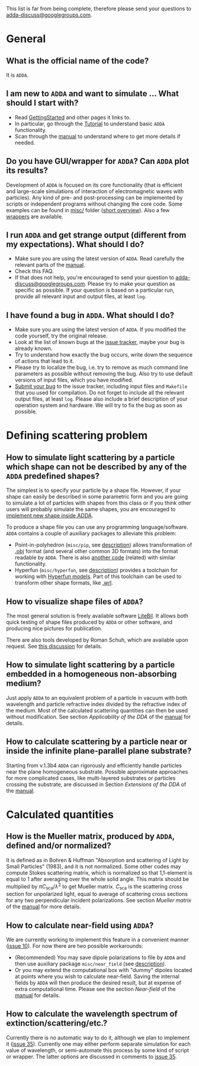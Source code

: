 This list is far from being complete, therefore please send your questions to [adda-discuss@googlegroups.com](mailto:adda-discuss@googlegroups.com).

# General #

## What is the official name of the code? ##
It is `ADDA`.

## I am new to `ADDA` and want to simulate ... What should I start with? ##
  * Read [GettingStarted](GettingStarted.md) and other pages it links to.
  * In particular, go through the [Tutorial](Tutorial.md) to understand basic `ADDA` functionality.
  * Scan through the [manual](http://a-dda.googlecode.com/svn/trunk/doc/manual.pdf) to understand where to get more details if needed.

## Do you have GUI/wrapper for `ADDA`? Can `ADDA` plot its results? ##
Development of `ADDA` is focused on its core functionality (that is efficient and large-scale simulations of interaction of electromagnetic waves with particles). Any kind of pre- and post-processing can be implemented by scripts or independent programs without changing the core code. Some examples can be found in [misc/](http://code.google.com/p/a-dda/source/browse/#svn%2Ftrunk%2Fmisc) folder ([short overview](PackageDescription.md)). Also a few [wrappers](https://code.google.com/p/a-dda/wiki/Links#Codes_that_use_ADDA) are available.

## I run `ADDA` and get strange output (different from my expectations). What should I do? ##
  * Make sure you are using the latest version of `ADDA`. Read carefully the relevant parts of the [manual](http://a-dda.googlecode.com/svn/trunk/doc/manual.pdf).
  * Check this FAQ.
  * If that does not help, you're encouraged to send your question to [adda-discuss@googlegroups.com](mailto:adda-discuss@googlegroups.com). Please try to make your question as specific as possible. If your question is based on a particular run, provide all relevant input and output files, at least `log`.

## I have found a bug in `ADDA`. What should I do? ##
  * Make sure you are using the latest version of `ADDA`. If you modified the code yourself, try the original release.
  * Look at the list of known bugs at the [issue tracker](https://github.com/adda-team/adda/labels/bug), maybe your bug is already known.
  * Try to understand how exactly the bug occurs, write down the sequence of actions that lead to it.
  * Please try to localize the bug, i.e. try to remove as much command line parameters as possible without removing the bug. Also try to use default versions of input files, which you have modified.
  * [Submit your bug](https://github.com/adda-team/adda/issues/new) to the issue tracker, including input files and `Makefile` that you used for compilation. Do not forget to include all the relevant output files, at least `log`. Please also include a brief description of your operation system and hardware. We will try to fix the bug as soon as possible.

# Defining scattering problem #

## How to simulate light scattering by a particle which shape can not be described by any of the `ADDA` predefined shapes? ##
The simplest is to specify your particle by a shape file. However, if your shape can easily be described in some parametric form and you are going to simulate a lot of particles with shapes from this class or if you think other users will probably simulate the same shapes, you are encouraged to [implement new shape inside ADDA](AddingShape.md).

To produce a shape file you can use any programming language/software. `ADDA` contains a couple of auxiliary packages to alleviate this problem:
  * Point-in-polyhedron (`misc/pip`, see [description](http://a-dda.googlecode.com/svn/trunk/misc/pip/README)) allows transformation of [.obj](http://en.wikipedia.org/wiki/Wavefront_.obj_file) format (and several other common 3D formats) into the format readable by `ADDA`. There is also [another code](http://nanohub.org/resources/ddaconvert/) (related) with similar functionality.
  * Hyperfun (`misc/hyperfun`, see [description](http://a-dda.googlecode.com/svn/trunk/misc/hyperfun/README)) provides a toolchain for working with [Hyperfun models](http://hyperfun.org). Part of this toolchain can be used to transform other shape formats, like [.wrl](http://en.wikipedia.org/wiki/VRML).

## How to visualize shape files of `ADDA`? ##
The most general solution is freely available software [LiteBil](http://albin.abo.fi/~jkniivil/litebil/). It allows both quick testing of shape files produced by `ADDA` or other software, and producing nice pictures for publication.

There are also tools developed by Roman Schuh, which are available upon request. See [this discussion](http://groups.google.com/group/adda-discuss/browse_thread/thread/c715bd07cc9274d8#) for details.

## How to simulate light scattering by a particle embedded in a homogeneous non-absorbing medium? ##
Just apply `ADDA` to an equivalent problem of a particle in vacuum with both wavelength and particle refractive index divided by the refractive index of the medium. Most of the calculated scattering quantities can then be used without modification. See section _Applicability of the DDA_ of the [manual](http://a-dda.googlecode.com/svn/trunk/doc/manual.pdf) for details.

## How to calculate scattering by a particle near or inside the infinite plane-parallel plane substrate? ##
Starting from v.1.3b4 `ADDA` can rigorously and efficiently handle particles near the plane homogeneous substrate. Possible approximate approaches for more complicated cases, like multi-layered substrates or particles crossing the substrate, are discussed in Section _Extensions of the DDA_ of the [manual](http://a-dda.googlecode.com/svn/trunk/doc/manual.pdf).

# Calculated quantities #

## How is the Mueller matrix, produced by `ADDA`, defined and/or normalized? ##
It is defined as in Bohren & Huffman "Absorption and scattering of Light by Small Particles" (1983), and it is not normalized. Some other codes may compute Stokes scattering matrix, which is normalized so that 1,1-element is equal to 1 after averaging over the whole solid angle. This matrix should be multiplied by _πC_<sub>sca</sub>/_λ_<sup>2</sup> to get Mueller matrix. _C_<sub>sca</sub> is the scattering cross section for unpolarized light, equal to average of scattering cross sections for any two perpendicular incident polarizations. See section _Mueller matrix_ of the [manual](http://a-dda.googlecode.com/svn/trunk/doc/manual.pdf) for more details.

## How to calculate near-field using `ADDA`? ##
We are currently working to implement this feature in a convenient manner ([issue 10](https://github.com/adda-team/adda/issues/10)). For now there are two possible workarounds:
  * (Recommended)  You may save dipole polarizations to file by `ADDA` and then use auxiliary package `misc/near_field` (see [description](http://a-dda.googlecode.com/svn/trunk/misc/near_field/nearfield_manual.txt)).
  * Or you may extend the computational box with "dummy" dipoles located at points where you wish to calculate near-field. Saving the internal fields by `ADDA` will then produce the desired result, but at expense of extra computational time. Please see the section _Near-field_ of the [manual](http://a-dda.googlecode.com/svn/trunk/doc/manual.pdf) for details.

## How to calculate the wavelength spectrum of extinction/scattering/etc.? ##
Currently there is no automatic way to do it, although we plan to implement it ([issue 35](https://github.com/adda-team/adda/issues/35)). Currently one may either perform separate simulation for each value of wavelength, or semi-automate this process by some kind of script or wrapper. The latter options are discussed in comments to [issue 35](https://github.com/adda-team/adda/issues/35).

